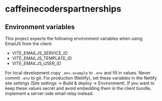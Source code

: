 # caffeinecoderspartnerships

Environment variables
---------------------

This project expects the following environment variables when using EmailJS from the client:

- VITE_EMAILJS_SERVICE_ID
- VITE_EMAILJS_TEMPLATE_ID
- VITE_EMAILJS_USER_ID

For local development copy `.env.example` to `.env` and fill in values. Never commit `.env` to git. For production (Netlify), set these variables in the Netlify site settings (Site settings → Build & deploy → Environment). If you want to keep these values secret and avoid embedding them in the client bundle, implement a server-side email relay instead.